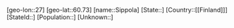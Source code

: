 ﻿---
location: [60.73,27]
mapzoom: [7,12] 
mapmarker: city 
type: City
tags:
- geo/City


SpocWebEntityId: 34290
isDeleted: false
confidential: public

---
[geo-lon::27]
[geo-lat::60.73]
[name::Sippola]
[State::]
[Country::[[Finland]]]
[StateId::]
[Population::]
[Unknown::]

